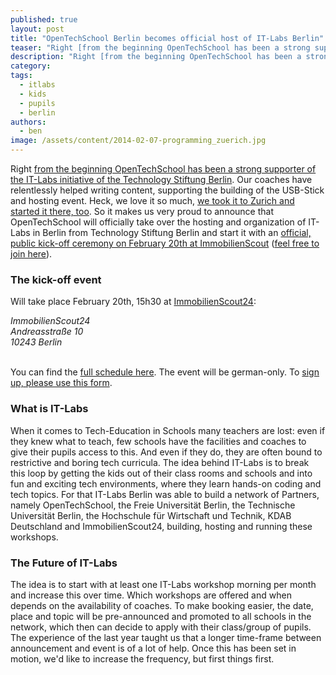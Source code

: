 ```yaml
---
published: true
layout: post
title: "OpenTechSchool Berlin becomes official host of IT-Labs Berlin"
teaser: "Right [from the beginning OpenTechSchool has been a strong supporter of the IT-Labs initiative of the Technology Stiftung Berlin](/2013/01/announcing-student-labs-in-berlin.html). Our coaches have relentlessly helped writing content, supporting the building of the USB-Stick and hosting event. Heck, we love it so much, [we took it to Zurich and started it there, too](/2013/09/zurich-kids-education.html). So it makes us very proud to announce that OpenTechSchool will officially take over the hosting and organization of IT-Labs in Berlin from Technology Stiftung Berlin and start it with an [official, public kick-off ceremony on February 20th at ImmobilienScout](http://www.tsb-berlin.de/tsb-berlin/veranstaltung/de/0/0/0/1118/Kick-Off-IT-Labs-Berlin) ([feel free to join here](http://www.tsb-berlin.de/tsb-berlin/veranstaltung_anmeldung/de/0/0/0/1118/Kick-Off-IT-Labs-Berlin))."
description: "Right [from the beginning OpenTechSchool has been a strong supporter of the IT-Labs initiative of the Technology Stiftung Berlin](/2013/01/announcing-student-labs-in-berlin.html). Our coaches have relentlessly helped writing content, supporting the building of the USB-Stick and hosting event. Heck, we love it so much, [we took it to Zurich and started it there, too](/2013/09/zurich-kids-education.html). So it makes us very proud to announce that OpenTechSchool will officially take over the hosting and organization of IT-Labs in Berlin from Technology Stiftung Berlin and start it with an [official, public kick-off ceremony on February 20th at ImmobilienScout](http://www.tsb-berlin.de/tsb-berlin/veranstaltung/de/0/0/0/1118/Kick-Off-IT-Labs-Berlin) ([feel free to join here](http://www.tsb-berlin.de/tsb-berlin/veranstaltung_anmeldung/de/0/0/0/1118/Kick-Off-IT-Labs-Berlin))."
category:
tags:
  - itlabs
  - kids
  - pupils
  - berlin
authors:
  - ben
image: /assets/content/2014-02-07-programming_zuerich.jpg
---
```


Right [from the beginning OpenTechSchool has been a strong supporter of the IT-Labs initiative of the Technology Stiftung Berlin](/2013/01/announcing-student-labs-in-berlin.html). Our coaches have relentlessly helped writing content, supporting the building of the USB-Stick and hosting event. Heck, we love it so much, [we took it to Zurich and started it there, too](/2013/09/zurich-kids-education.html). So it makes us very proud to announce that OpenTechSchool will officially take over the hosting and organization of IT-Labs in Berlin from Technology Stiftung Berlin and start it with an [official, public kick-off ceremony on February 20th at ImmobilienScout](http://www.tsb-berlin.de/tsb-berlin/veranstaltung/de/0/0/0/1118/Kick-Off-IT-Labs-Berlin) ([feel free to join here](http://www.tsb-berlin.de/tsb-berlin/veranstaltung_anmeldung/de/0/0/0/1118/Kick-Off-IT-Labs-Berlin)).

### The kick-off event

Will take place February 20th, 15h30 at [ImmobilienScout24](http://www.openstreetmap.org/#map=15/52.5125/13.4260&layers=H):

<address>
	ImmobilienScout24 <br>
   Andreasstraße 10 <br>
   10243 Berlin
</address>

<br>

You can find the [full schedule here](http://www.tsb-berlin.de/tsb-berlin/veranstaltung/de/0/0/0/1118/Kick-Off-IT-Labs-Berlin). The event will be german-only. To [sign up, please use this form](http://www.tsb-berlin.de/tsb-berlin/veranstaltung_anmeldung/de/0/0/0/1118/Kick-Off-IT-Labs-Berlin).


### What is IT-Labs
When it comes to Tech-Education in Schools many teachers are lost: even if they knew what to teach, few schools have the facilities and coaches to give their pupils access to this. And even if they do, they are often bound to restrictive and boring tech curricula. The idea behind IT-Labs is to break this loop by getting the kids out of their class rooms and schools and into fun and exciting tech environments, where they learn hands-on coding and tech topics.
For that IT-Labs Berlin was able to build a network of Partners, namely OpenTechSchool, the Freie Universität Berlin, the Technische Universität Berlin, the Hochschule für Wirtschaft und Technik, KDAB Deutschland and ImmobilienScout24, building, hosting and running these workshops. 

### The Future of IT-Labs
The idea is to start with at least one IT-Labs workshop morning per month and increase this over time. Which workshops are offered and when depends on the availability of coaches. To make booking easier, the date, place and topic will be pre-announced and promoted to all schools in the network, which then can decide to apply with their class/group of pupils. The experience of the last year taught us that a longer time-frame between announcement and event is of a lot of help. Once this has been set in motion, we'd like to increase the frequency, but first things first.
